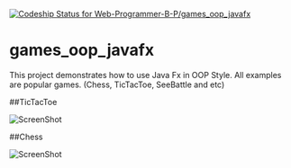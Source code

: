 [![Codeship Status for Web-Programmer-B-P/games_oop_javafx](https://app.codeship.com/projects/ec9d04e0-c8d7-0137-2f35-7aba8a11fb40/status?branch=master)](https://app.codeship.com/projects/367640)
# games_oop_javafx
This project demonstrates how to use Java Fx in OOP Style. 
All examples are popular games. (Chess, TicTacToe, SeeBattle and etc)

##TicTacToe

![ScreenShot](images/TicTacToe.png)

##Chess

![ScreenShot](images/Chess.png)

